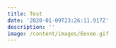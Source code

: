 ```yaml
---
title: Test
date: '2020-01-09T23:26:11.917Z'
description: ''
image: /content/images/Eevee.gif
---
```

